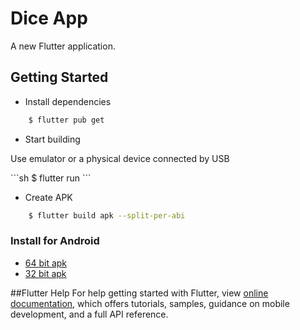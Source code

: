 # Dice App

A new Flutter application.

## Getting Started
* Install dependencies
```sh
    $ flutter pub get
```

* Start building
<p>Use emulator or a physical device connected by USB</p>
```sh
    $ flutter run
```

* Create APK
```sh
    $ flutter build apk --split-per-abi
```

### Install for Android
- [64 bit apk](https://www.github.com/raj-vora/dice-flutter/blob/master/apks/i-am-rich-arm64.apk?raw=true)
- [32 bit apk](https://www.github.com/raj-vora/dice-flutter/blob/master/apks/i-am-rich-armeabi.apk?raw=true)

##Flutter Help
For help getting started with Flutter, view [online documentation](https://flutter.dev/docs), which offers tutorials, samples, guidance on mobile development, and a full API reference.
